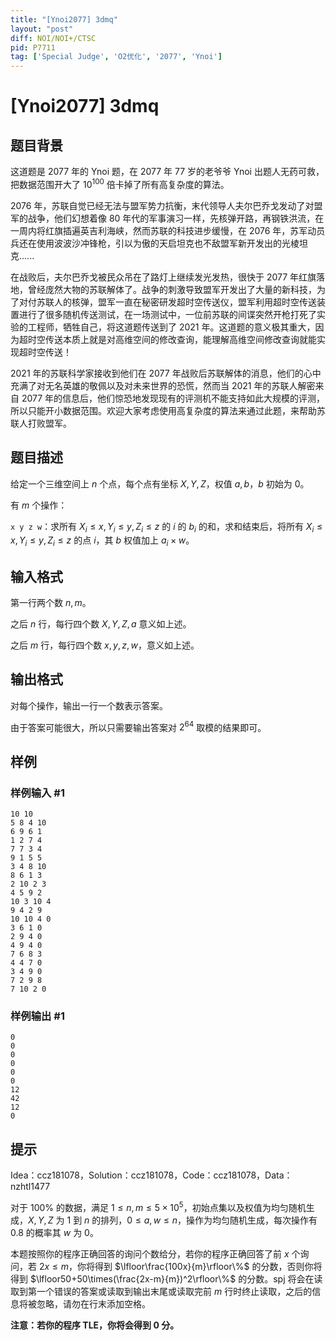 ```yaml
---
title: "[Ynoi2077] 3dmq"
layout: "post"
diff: NOI/NOI+/CTSC
pid: P7711
tag: ['Special Judge', 'O2优化', '2077', 'Ynoi']
---
```

# [Ynoi2077] 3dmq
## 题目背景

这道题是 2077 年的 Ynoi 题，在 2077 年 77 岁的老爷爷 Ynoi 出题人无药可救，把数据范围开大了 $10^{100}$ 倍卡掉了所有高复杂度的算法。

2076 年，苏联自觉已经无法与盟军势力抗衡，末代领导人夫尔巴乔戈发动了对盟军的战争，他们幻想着像 80 年代的军事演习一样，先核弹开路，再钢铁洪流，在一周内将红旗插遍英吉利海峡，然而苏联的科技进步缓慢，在 2076 年，苏军动员兵还在使用波波沙冲锋枪，引以为傲的天启坦克也不敌盟军新开发出的光棱坦克......

在战败后，夫尔巴乔戈被民众吊在了路灯上继续发光发热，很快于 2077 年红旗落地，曾经庞然大物的苏联解体了。战争的刺激导致盟军开发出了大量的新科技，为了对付苏联人的核弹，盟军一直在秘密研发超时空传送仪，盟军利用超时空传送装置进行了很多随机传送测试，在一场测试中，一位前苏联的间谍突然开枪打死了实验的工程师，牺牲自己，将这道题传送到了 2021 年。这道题的意义极其重大，因为超时空传送本质上就是对高维空间的修改查询，能理解高维空间修改查询就能实现超时空传送！

2021 年的苏联科学家接收到他们在 2077 年战败后苏联解体的消息，他们的心中充满了对无名英雄的敬佩以及对未来世界的恐慌，然而当 2021 年的苏联人解密来自 2077 年的信息后，他们惊恐地发现现有的评测机不能支持如此大规模的评测，所以只能开小数据范围。欢迎大家考虑使用高复杂度的算法来通过此题，来帮助苏联人打败盟军。
## 题目描述

给定一个三维空间上 $n$ 个点，每个点有坐标 $X,Y,Z$，权值 $a,b$，$b$ 初始为 $0$。

有 $m$ 个操作：

`x y z w`：求所有 $X_i\le x,Y_i\le y,Z_i\le z$ 的 $i$ 的 $b_i$ 的和，求和结束后，将所有 $X_i\le x,Y_i\le y,Z_i\le z$ 的点 $i$，其 $b$ 权值加上 $a_i\times w$。
## 输入格式

第一行两个数 $n,m$。

之后 $n$ 行，每行四个数 $X,Y,Z,a$ 意义如上述。

之后 $m$ 行，每行四个数 $x,y,z,w$，意义如上述。
## 输出格式

对每个操作，输出一行一个数表示答案。

由于答案可能很大，所以只需要输出答案对 $2^{64}$ 取模的结果即可。
## 样例

### 样例输入 #1
```
10 10
5 8 4 10
6 9 6 1
1 2 7 4
7 7 3 4
9 1 5 5
3 4 8 10
8 6 1 3
2 10 2 3
4 5 9 2
10 3 10 4
9 4 2 9
10 10 4 0
3 6 1 0
2 9 4 0
4 9 4 0
7 6 8 3
4 4 7 0
3 4 9 0
7 2 9 8
7 10 2 0
```
### 样例输出 #1
```
0
0
0
0
0
0
12
42
12
0
```
## 提示

Idea：ccz181078，Solution：ccz181078，Code：ccz181078，Data：nzhtl1477

对于 $100\%$ 的数据，满足 $1\le n,m\le 5\times 10^5$，初始点集以及权值为均匀随机生成，$X,Y,Z$ 为 $1$ 到 $n$ 的排列，$0\le a,w\le n$，操作为均匀随机生成，每次操作有 $0.8$ 的概率其 $w$ 为 $0$。

本题按照你的程序正确回答的询问个数给分，若你的程序正确回答了前 $x$ 个询问，若 $2x\le m$，你将得到 $\lfloor\frac{100x}{m}\rfloor\%$ 的分数，否则你将得到 $\lfloor50+50\times(\frac{2x-m}{m})^2\rfloor\%$ 的分数。spj 将会在读取到第一个错误的答案或读取到输出末尾或读取完前 $m$ 行时终止读取，之后的信息将被忽略，请勿在行末添加空格。

**注意：若你的程序 TLE，你将会得到 0 分。**
